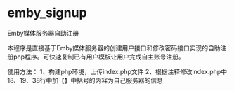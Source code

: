 # emby_signup
Emby媒体服务器自助注册

本程序是直接基于Emby媒体服务器的创建用户接口和修改密码接口实现的自助注册php程序。可快速复制已有用户模板让用户完成自主账号注册。

使用方法：
1、构建php环境，上传index.php文件
2、根据注释修改index.php中18、19、38行中加【】中括号的内容为自己服务器的信息
